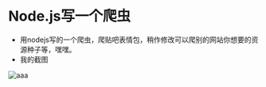 # Node.js写一个爬虫 #

- 用nodejs写的一个爬虫，爬贴吧表情包，稍作修改可以爬别的网站你想要的资源种子等，嘿嘿。
- 我的截图

![aaa](https://raw.githubusercontent.com/huangshanhe/nodejs-Spider/master/imgs/%E9%9A%8F%E4%BE%BF%E6%90%9E%E4%B8%AA%E5%9B%BE.png)

